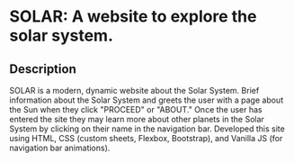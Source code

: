 # SOLAR: A website to explore the solar system. 

## Description
SOLAR is a modern, dynamic website about the Solar System. Brief information about the Solar System and greets the user with a page about the Sun when they click "PROCEED" or "ABOUT." Once the user has entered the site they may learn more about other planets in the Solar System by clicking on their name in the navigation bar. Developed this site using HTML, CSS (custom sheets, Flexbox, Bootstrap), and Vanilla JS (for navigation bar animations).